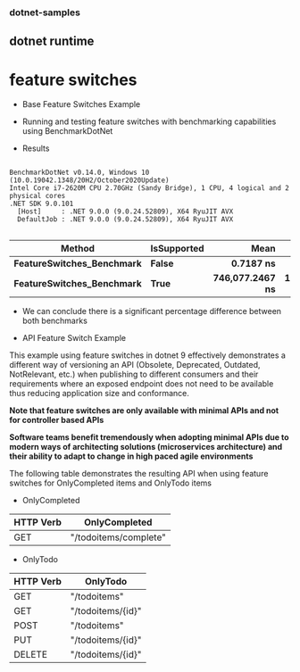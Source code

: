 ### dotnet-samples

## dotnet runtime

# feature switches

- Base Feature Switches Example

- Running and testing feature switches with benchmarking capabilities using BenchmarkDotNet

* Results

```

BenchmarkDotNet v0.14.0, Windows 10 (10.0.19042.1348/20H2/October2020Update)
Intel Core i7-2620M CPU 2.70GHz (Sandy Bridge), 1 CPU, 4 logical and 2 physical cores
.NET SDK 9.0.101
  [Host]     : .NET 9.0.0 (9.0.24.52809), X64 RyuJIT AVX
  DefaultJob : .NET 9.0.0 (9.0.24.52809), X64 RyuJIT AVX


```
| Method                    | IsSupported | Mean            | Error           | StdDev          | Median          | Allocated |
|-------------------------- |------------ |----------------:|----------------:|----------------:|----------------:|----------:|
| **FeatureSwitches_Benchmark** | **False**       |       **0.7187 ns** |       **0.1819 ns** |       **0.5040 ns** |       **0.9856 ns** |         **-** |
| **FeatureSwitches_Benchmark** | **True**        | **746,077.2467 ns** | **198,860.3743 ns** | **537,630.6247 ns** | **589,153.7598 ns** |         **-** |

- We can conclude there is a significant percentage difference between both benchmarks

- API Feature Switch Example

This example using feature switches in dotnet 9 effectively demonstrates a different way of versioning an API (Obsolete, Deprecated, Outdated, NotRelevant, etc.) when publishing to different consumers and their requirements where an exposed endpoint does not need to be available thus reducing application size and conformance.

**Note that feature switches are only available with minimal APIs and not for controller based APIs**

**Software teams benefit tremendously when adopting minimal APIs due to modern ways of architecting solutions (microservices architecture) and their ability to adapt to change in high paced agile environments**

The following table demonstrates the resulting API when using feature switches for OnlyCompleted items and OnlyTodo items

* OnlyCompleted

| HTTP Verb  | OnlyCompleted         |
| ---------- | --------------------- |
| GET        | "/todoitems/complete" |

* OnlyTodo

| HTTP Verb  | OnlyTodo          |
| ---------- | ----------------- |
| GET        | "/todoitems"      |
| GET        | "/todoitems/{id}" |
| POST       | "/todoitems"      |
| PUT        | "/todoitems/{id}" |
| DELETE     | "/todoitems/{id}" |
